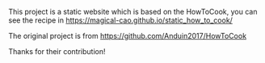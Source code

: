 This project is a static website which is based on the HowToCook, you can see the recipe in https://magical-cao.github.io/static_how_to_cook/

The original project is from https://github.com/Anduin2017/HowToCook

Thanks for their contribution!
